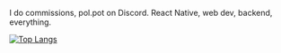 I do commissions, pol.pot on Discord. React Native, web dev, backend, everything.

[![Top Langs](https://github-readme-stats.vercel.app/api/top-langs/?username=hashimthearab&langs_count=10&theme=midnight-purple)](https://github.com/anuraghazra/github-readme-stats)

<!-- <p align="left"> <img src="https://github-readme-stats.vercel.app/api/top-langs/?username=prim69&langs_count=10&theme=midnight-purple"> 
<p align="right"> <img src="https://github-readme-stats.vercel.app/api?username=prim69&count_private=true&show_icons=true&theme=radical"> -->
